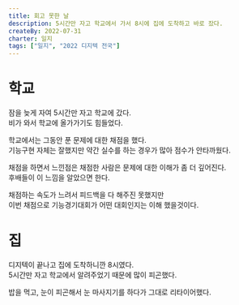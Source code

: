 ```yaml
---
title: 회고 못한 날
description: 5시간만 자고 학교에서 가서 8시에 집에 도착하고 바로 잤다.
createBy: 2022-07-31
charter: 일지
tags: ["일지", "2022 디지텍 전국"]
---
```


# 학교

잠을 늦게 자여 5시간만 자고 학교에 갔다.  
비가 와서 학교에 올가가기도 힘들었다.

학교에서는 그동안 푼 문제에 대한 채점을 했다.  
기능구현 자체는 잘했지만 약간 실수를 하는 경우가 많아 점수가 안타까웠다.

채점을 하면서 느낀점은 채점한 사람은 문제에 대한 이해가 좀 더 깊어진다.  
후배들이 이 느낌을 알았으면 한다.

채점하는 속도가 느려서 피드백을 다 해주진 못했지만  
이번 채점으로 기능경기대회가 어떤 대회인지는 이해 했을것이다.

# 집

디지텍이 끝나고 집에 도착하니깐 8시였다.  
5시간만 자고 학교에서 알려주었기 때문에 많이 피곤했다.

밥을 먹고, 눈이 피곤해서 눈 마사지기를 하다가 그대로 리타이어했다.
